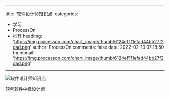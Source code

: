 
---
title: '软件设计师知识点'
categories: 
 - 学习
 - ProcessOn
 - 推荐
headimg: 'https://img.processon.com/chart_image/thumb/6124ef1f1efad44bb27f2dad.png'
author: ProcessOn
comments: false
date: 2022-02-10 07:18:50
thumbnail: 'https://img.processon.com/chart_image/thumb/6124ef1f1efad44bb27f2dad.png'
---

<div>   
<img class="thumb" alt="软件设计师知识点" src="https://img.processon.com/chart_image/thumb/6124ef1f1efad44bb27f2dad.png" referrerpolicy="no-referrer">
<p>软考软件中级设计师</p>  
</div>
            